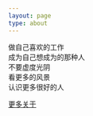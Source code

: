 ```yaml
---
layout: page
type: about
---
```


<p>
做自己喜欢的工作<br/>
成为自己想成为的那种人<br/>
不要虚度光阴<br/>
看更多的风景<br/>
认识更多很好的人<br/>
</p>
<a href="http://vic.wang/">更多关于</a>
